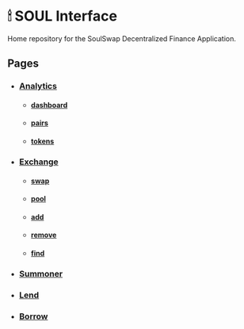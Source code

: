 # 🕯 SOUL Interface

Home repository for the SoulSwap Decentralized Finance Application.

## Pages

- ### [Analytics](./src/pages/analytics)
  - #### [dashboard](./src/pages/analytics/dashboard)
  - #### [pairs](./src/pages/analytics/pairs)
  - #### [tokens](./src/pages/analytics/tokens)
- ### [Exchange](./src/pages/exchange)
  - #### [swap](./src/pages/exchange/swap)
  - #### [pool](./src/pages/exchange/pool)
  - #### [add](./src/pages/exchange/add)
  - #### [remove](./src/pages/exchange/remove)
  - #### [find](./src/pages/exchange/find)
- ### [Summoner](./src/pages/summoner)
<!-- - ### [Launchpad](./src/pages/launchpad/index.tsx) -->
- ### [Lend](./src/pages/lend)
- ### [Borrow](./src/pages/borrow/index.tsx)
